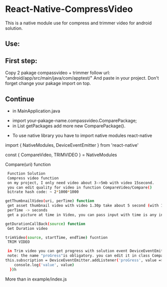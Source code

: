 # React-Native-CompressVideo
This is a native module use for compress and trimmer video for android solution.

## Use:

##  First step:
Copy 2 pakage compassvideo + trimmer follow url: "android/app/src/main/java/com/apptest/"
And paste in your project.
Don't forget change your pakage import on top.
## Continue
- in MainApplication.java
+ import your-pakage-name.compassvideo.ComparePackage;
+ in List<ReactPakage> getPackages
  add more new ComparePackage().

- To use native library you have to import native modules react-native

import { NativeModules, DeviceEventEmitter } from 'react-native'

const { CompareVideo, TRIMVIDEO } = NativeModules

Compare(uri) function
```sh
 Function Solution
 Compress video function
 on my project, I only need video about 3->5mb with video 15second.
 you can edit quality for video in function CompareVideo/Compare()
 bitrate hash code: ~ 2*1000*1000
```
```sh
getThumbnailVideo(uri, perTime) function
 get asset thumbnail video with video 1.30p take about 5 second (with 1s/image)
 perTime -> seconds
 get a picture at time in Video, you can pass input with time is any in duration of video
```
```sh
getDurationCallBack(source) function
 Get Duration video
```
```sh
trimVideo(source, startTime, endTime) fucntion
 TRIM VIDEO
```
```sh
 in Trim video you can get progress with solution event DeviceEventEmitter in React Native
 note: the name "proGress"is obligatory. you can edit it in class CompareVideo
this.subscription = DeviceEventEmitter.addListener('proGress', value => {
    console.log('value', value)
  })h
```

More than in example/index.js
